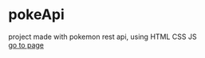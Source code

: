 # pokeApi
project made with pokemon rest api, using HTML CSS JS   
[go to page
](https://kevin04c.github.io/pokeApi/)
